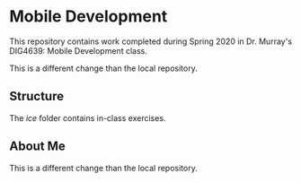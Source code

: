 # Mobile Development
This repository contains work completed during Spring 2020 in Dr. Murray's DIG4639: Mobile Development class.

This is a different change than the local repository.

## Structure
The *ice* folder contains in-class exercises. 

## About Me
This is a different change than the local repository.
